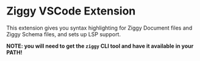 # Ziggy VSCode Extension

This extension gives you syntax highlighting for Ziggy Document files and Ziggy Schema files, and sets up LSP support.

**NOTE: you will need to get the `ziggy` CLI tool and have it available in your PATH!**